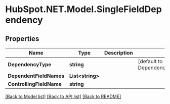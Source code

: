 # HubSpot.NET.Model.SingleFieldDependency

## Properties

Name | Type | Description | Notes
------------ | ------------- | ------------- | -------------
**DependencyType** | **string** |  | [default to DependencyTypeEnum.SINGLEFIELD]
**DependentFieldNames** | **List&lt;string&gt;** |  | 
**ControllingFieldName** | **string** |  | 

[[Back to Model list]](../README.md#documentation-for-models) [[Back to API list]](../README.md#documentation-for-api-endpoints) [[Back to README]](../README.md)

